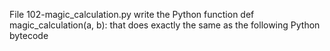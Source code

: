 File 102-magic_calculation.py write the Python function def magic_calculation(a, b): that does exactly the same as the following Python bytecode
